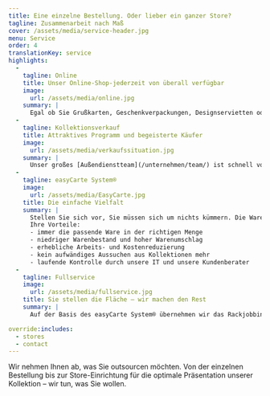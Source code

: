 ```yaml
---
title: Eine einzelne Bestellung. Oder lieber ein ganzer Store?
tagline: Zusammenarbeit nach Maß
cover: /assets/media/service-header.jpg
menu: Service
order: 4
translationKey: service
highlights:
  -
    tagline: Online
    title: Unser Online-Shop-jederzeit von überall verfügbar
    image:
      url: /assets/media/online.jpg
    summary: |
      Egal ob Sie Grußkarten, Geschenkverpackungen, Designservietten oder unser Beiprogramm bestellen möchten: Unser [Online-Shop](https://shop.avancarte.de/) hat immer für Sie geöffnet. Intuitive Bedienung, übersichtliche Struktur – mit nur wenigen Klicks ist Ihre Bestellung versandfertig.<br><br>Einfach [hier anmelden](https://shop.avancarte.de/), dann passiert alles andere von selbst. Wir übermitteln Ihnen Ihr Passwort, und schon haben Sie Zutritt zu der AvanCarte-Welt der Grußkarten, Geschenkartikel und -verpackungen. Lassen Sie sich inspirieren!
  -
    tagline: Kollektionsverkauf
    title: Attraktives Programm und begeisterte Käufer
    image:
      url: /assets/media/verkaufssituation.jpg
    summary: |
      Unser großes [Außendienstteam](/unternehmen/team/) ist schnell vor Ort und führt Sie durch unsere Kollektion. Treffen Sie selbst Ihre individuelle Auswahl. Wir passen auf, dass Sie nichts übersehen.
  -
    tagline: easyCarte System®
    image:
      url: /assets/media/EasyCarte.jpg
    title: Die einfache Vielfalt
    summary: |
      Stellen Sie sich vor, Sie müssen sich um nichts kümmern. Die Ware läuft „wie von selbst“. Unmöglich? Mit unserem easyCarte System® ist das ganz einfach!<br><br>Auf der Grundlage einer umfassenden Standortanalyse ermitteln wir ein maßgeschneidertes Waren- und Präsentationskonzept für Ihr Geschäft und richten das easyCarte System® bei Ihnen ein.<br><br>
      Ihre Vorteile:
      - immer die passende Ware in der richtigen Menge
      - niedriger Warenbestand und hoher Warenumschlag
      - erhebliche Arbeits- und Kostenreduzierung
      - kein aufwändiges Aussuchen aus Kollektionen mehr
      - laufende Kontrolle durch unsere IT und unsere Kundenberater
  -
    tagline: Fullservice
    image:
      url: /assets/media/fullservice.jpg
    title: Sie stellen die Fläche – wir machen den Rest
    summary: |
      Auf der Basis des easyCarte System® übernehmen wir das Rackjobbing. Wir bestellen und verräumen die Ware – Sie kassieren nur noch. Ihre Warenpräsentation zieht durch unser Visual Merchandising alle Blicke auf sich. Ihre Kund*innen werden bei Grußkarten, Geschenkverpackung und Designservietten garantiert das Richtige für sich finden. Unser großes Außendienstteam garantiert eine hohe Besuchsfrequenz.<br><br>Erfahren Sie mehr über unsere **Einrichtungsberatung** und unser **Visual Merchandising**.

override:includes:
  - stores
  - contact
---
```

Wir nehmen Ihnen ab, was Sie outsourcen möchten. Von der einzelnen Bestellung bis zur Store-Einrichtung für die optimale Präsentation unserer Kollektion – wir tun, was Sie wollen.
